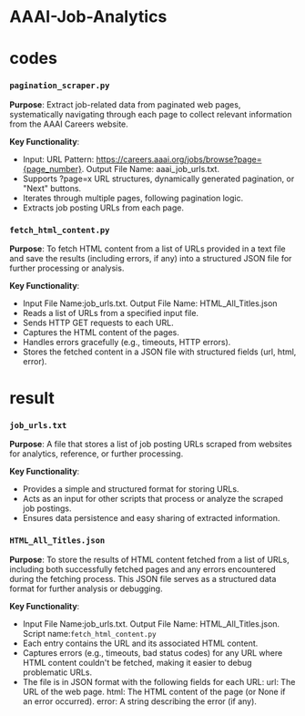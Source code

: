 # AAAI-Job-Analytics

# codes

### `pagination_scraper.py`
**Purpose**: Extract job-related data from paginated web pages, systematically navigating through each page to collect relevant information from the AAAI Careers website.

**Key Functionality**:
- Input: URL Pattern: https://careers.aaai.org/jobs/browse?page={page_number}. Output File Name: aaai_job_urls.txt.
- Supports ?page=x URL structures, dynamically generated pagination, or "Next" buttons.
- Iterates through multiple pages, following pagination logic.
- Extracts job posting URLs from each page.

### `fetch_html_content.py`
**Purpose**: To fetch HTML content from a list of URLs provided in a text file and save the results (including errors, if any) into a structured JSON file for further processing or analysis.

**Key Functionality**:
- Input File Name:job_urls.txt. Output File Name: HTML_All_Titles.json
- Reads a list of URLs from a specified input file.
- Sends HTTP GET requests to each URL.
- Captures the HTML content of the pages.
- Handles errors gracefully (e.g., timeouts, HTTP errors).
- Stores the fetched content in a JSON file with structured fields (url, html, error).
  


# result

### `job_urls.txt`
**Purpose**: A file that stores a list of job posting URLs scraped from websites for analytics, reference, or further processing.

**Key Functionality**:
- Provides a simple and structured format for storing URLs.
- Acts as an input for other scripts that process or analyze the scraped job postings.
- Ensures data persistence and easy sharing of extracted information.

### `HTML_All_Titles.json`
**Purpose**: To store the results of HTML content fetched from a list of URLs, including both successfully fetched pages and any errors encountered during the fetching process. This JSON file serves as a structured data format for further analysis or debugging.

**Key Functionality**:
- Input File Name:job_urls.txt. Output File Name: HTML_All_Titles.json. Script name:`fetch_html_content.py`
- Each entry contains the URL and its associated HTML content.
- Captures errors (e.g., timeouts, bad status codes) for any URL where HTML content couldn't be fetched, making it easier to debug problematic URLs.
- The file is in JSON format with the following fields for each URL: url: The URL of the web page. html: The HTML content of the page (or None if an error occurred). error: A string describing the error (if any).
